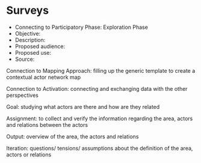 # Surveys 


- Connecting to Participatory Phase: Exploration Phase 
- Objective: 
- Description: 
- Proposed audience: 
- Proposed use: 
- Source:


Connection to Mapping Approach: filling up the generic template to create a contextual actor network map

Connection to Activation: connecting and exchanging data with the other perspectives


Goal: studying what actors are there and how are they related

Assignment: to collect and verify the information regarding the area, actors and relations between the actors


Output: overview of the area, the actors and relations

Iteration: questions/ tensions/ assumptions about the definition of the area, actors or relations


